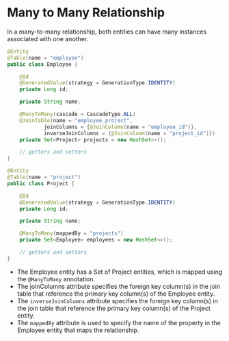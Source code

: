 # Many to Many Relationship

In a many-to-many relationship, both entities can have many instances associated with one another.

```java
@Entity
@Table(name = "employee")
public class Employee {

    @Id
    @GeneratedValue(strategy = GenerationType.IDENTITY)
    private Long id;

    private String name;

    @ManyToMany(cascade = CascadeType.ALL)
    @JoinTable(name = "employee_project",
            joinColumns = {@JoinColumn(name = "employee_id")},
            inverseJoinColumns = {@JoinColumn(name = "project_id")})
    private Set<Project> projects = new HashSet<>();

    // getters and setters
}

@Entity
@Table(name = "project")
public class Project {

    @Id
    @GeneratedValue(strategy = GenerationType.IDENTITY)
    private Long id;

    private String name;

    @ManyToMany(mappedBy = "projects")
    private Set<Employee> employees = new HashSet<>();

    // getters and setters
}

```
-  The Employee entity has a Set of Project entities, which is mapped using the `````@ManyToMany````` annotation.
- The joinColumns attribute specifies the foreign key column(s) in the join table that reference the primary key column(s) of the Employee entity.
-  The ``inverseJoinColumns`` attribute specifies the foreign key column(s) in the join table that reference the primary key column(s) of the Project entity.
-  The ``mappedBy`` attribute is used to specify the name of the property in the Employee entity that maps the relationship.

